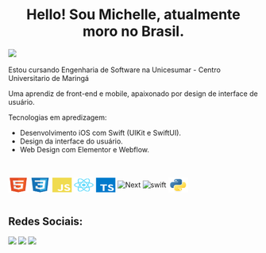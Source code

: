 <h1 align="center">Hello! Sou Michelle, atualmente moro no Brasil.</h1>

<img src="https://media.licdn.com/dms/image/D5616AQHDjQxjZdFRvw/profile-displaybackgroundimage-shrink_350_1400/0/1694094854788?e=1700092800&v=beta&t=U6Cmw65gji3FQrN2rE_Vvy4qTw7BNgIzQJik1FahUnU">

Estou cursando Engenharia de Software na Unicesumar - Centro Universitario de Maringá

Uma aprendiz de front-end e mobile, apaixonado por design de interface de usuário.

Tecnologias em apredizagem:
- Desenvolvimento iOS com Swift (UIKit e SwiftUI).
- Design da interface do usuário.
- Web Design com Elementor e Webflow.

<br>

<div style="display: inline_block"><br>
  <img align="center" alt="HTML" height="30" width="40" src="https://raw.githubusercontent.com/devicons/devicon/master/icons/html5/html5-original.svg">
  <img align="center" alt="CSS" height="30" width="40" src="https://raw.githubusercontent.com/devicons/devicon/master/icons/css3/css3-original.svg">
  <img align="center" alt="Js" height="30" width="40" src="https://raw.githubusercontent.com/devicons/devicon/master/icons/javascript/javascript-plain.svg">
  <img align="center" alt="React" height="30" width="40" src="https://raw.githubusercontent.com/devicons/devicon/master/icons/react/react-original.svg">
  <img align="center" alt="Ts" height="30" width="40" src="https://raw.githubusercontent.com/devicons/devicon/master/icons/typescript/typescript-plain.svg">
  <img align="center" alt="Next" height="30" width="40" src="https://cdn.jsdelivr.net/gh/devicons/devicon/icons/nextjs/nextjs-original.svg">
  <img align="center" alt="swift" height="30" width="40" src="https://cdn.jsdelivr.net/gh/devicons/devicon/icons/swift/swift-original.svg">
  <img align="center" alt="Python" height="30" width="40" src="https://raw.githubusercontent.com/devicons/devicon/master/icons/python/python-original.svg">
  
</div>

<br/>

<div> 
  <h2>Redes Sociais:</h2>
 
  <a href="https://www.instagram.com/by.michellemi/" target="_blank"><img src="https://img.shields.io/badge/-Instagram-%23E4405F?style=for-the-badge&logo=instagram&logoColor=white" target="_blank"></a>
  <a href = "mailto:fregnanimi@gmail.com"><img src="https://img.shields.io/badge/-Gmail-%23333?style=for-the-badge&logo=gmail&logoColor=white" target="_blank"></a>
  <a href="https://www.linkedin.com/in/michelle-fregnani-b4607a1a8/" target="_blank"><img src="https://img.shields.io/badge/-LinkedIn-%230077B5?style=for-the-badge&logo=linkedin&logoColor=white" target="_blank"></a> 
  
</div>
